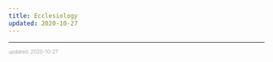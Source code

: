 ```yaml
---
title: Ecclesiology
updated: 2020-10-27
---
```


---

<sup><sub><font color="#a6a6a6">updated: 2020-10-27</font></sub></sup>
